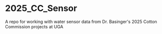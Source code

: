 # 2025_CC_Sensor
A repo for working with water sensor data from Dr. Basinger's 2025 Cotton Commission projects at UGA
